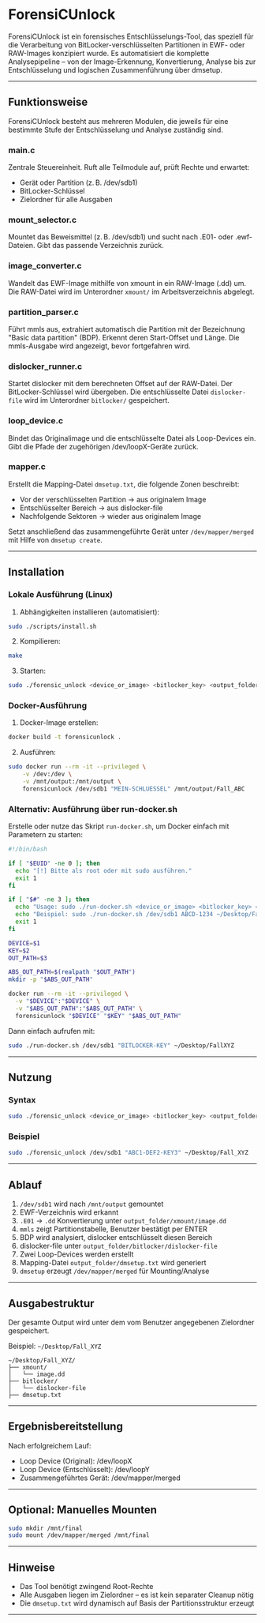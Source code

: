 # ForensiCUnlock

ForensiCUnlock ist ein forensisches Entschlüsselungs-Tool, das speziell für die Verarbeitung von BitLocker-verschlüsselten Partitionen in EWF- oder RAW-Images konzipiert wurde. Es automatisiert die komplette Analysepipeline – von der Image-Erkennung, Konvertierung, Analyse bis zur Entschlüsselung und logischen Zusammenführung über dmsetup.

---

## Funktionsweise

ForensiCUnlock besteht aus mehreren Modulen, die jeweils für eine bestimmte Stufe der Entschlüsselung und Analyse zuständig sind.

### main.c

Zentrale Steuereinheit. Ruft alle Teilmodule auf, prüft Rechte und erwartet:

- Gerät oder Partition (z. B. /dev/sdb1)
- BitLocker-Schlüssel
- Zielordner für alle Ausgaben

### mount_selector.c

Mountet das Beweismittel (z. B. /dev/sdb1) und sucht nach .E01- oder .ewf-Dateien. Gibt das passende Verzeichnis zurück.

### image_converter.c

Wandelt das EWF-Image mithilfe von xmount in ein RAW-Image (.dd) um. Die RAW-Datei wird im Unterordner `xmount/` im Arbeitsverzeichnis abgelegt.

### partition_parser.c

Führt mmls aus, extrahiert automatisch die Partition mit der Bezeichnung "Basic data partition" (BDP). Erkennt deren Start-Offset und Länge. Die mmls-Ausgabe wird angezeigt, bevor fortgefahren wird.

### dislocker_runner.c

Startet dislocker mit dem berechneten Offset auf der RAW-Datei. Der BitLocker-Schlüssel wird übergeben. Die entschlüsselte Datei `dislocker-file` wird im Unterordner `bitlocker/` gespeichert.

### loop_device.c

Bindet das Originalimage und die entschlüsselte Datei als Loop-Devices ein. Gibt die Pfade der zugehörigen /dev/loopX-Geräte zurück.

### mapper.c

Erstellt die Mapping-Datei `dmsetup.txt`, die folgende Zonen beschreibt:

- Vor der verschlüsselten Partition → aus originalem Image
- Entschlüsselter Bereich → aus dislocker-file
- Nachfolgende Sektoren → wieder aus originalem Image

Setzt anschließend das zusammengeführte Gerät unter `/dev/mapper/merged` mit Hilfe von `dmsetup create`.

---

## Installation

### Lokale Ausführung (Linux)

1. Abhängigkeiten installieren (automatisiert):

```bash
sudo ./scripts/install.sh
```

2. Kompilieren:

```bash
make
```

3. Starten:

```bash
sudo ./forensic_unlock <device_or_image> <bitlocker_key> <output_folder>
```

### Docker-Ausführung

1. Docker-Image erstellen:

```bash
docker build -t forensicunlock .
```

2. Ausführen:

```bash
sudo docker run --rm -it --privileged \
    -v /dev:/dev \
    -v /mnt/output:/mnt/output \
    forensicunlock /dev/sdb1 "MEIN-SCHLUESSEL" /mnt/output/Fall_ABC
```

### Alternativ: Ausführung über run-docker.sh

Erstelle oder nutze das Skript `run-docker.sh`, um Docker einfach mit Parametern zu starten:

```bash
#!/bin/bash

if [ "$EUID" -ne 0 ]; then
  echo "[!] Bitte als root oder mit sudo ausführen."
  exit 1
fi

if [ "$#" -ne 3 ]; then
  echo "Usage: sudo ./run-docker.sh <device_or_image> <bitlocker_key> <output_path>"
  echo "Beispiel: sudo ./run-docker.sh /dev/sdb1 ABCD-1234 ~/Desktop/FallXYZ"
  exit 1
fi

DEVICE=$1
KEY=$2
OUT_PATH=$3

ABS_OUT_PATH=$(realpath "$OUT_PATH")
mkdir -p "$ABS_OUT_PATH"

docker run --rm -it --privileged \
  -v "$DEVICE":"$DEVICE" \
  -v "$ABS_OUT_PATH":"$ABS_OUT_PATH" \
  forensicunlock "$DEVICE" "$KEY" "$ABS_OUT_PATH"
```

Dann einfach aufrufen mit:

```bash
sudo ./run-docker.sh /dev/sdb1 "BITLOCKER-KEY" ~/Desktop/FallXYZ
```

---

## Nutzung

### Syntax

```bash
sudo ./forensic_unlock <device_or_image> <bitlocker_key> <output_folder>
```

### Beispiel

```bash
sudo ./forensic_unlock /dev/sdb1 "ABC1-DEF2-KEY3" ~/Desktop/Fall_XYZ
```

---

## Ablauf

1. `/dev/sdb1` wird nach `/mnt/output` gemountet
2. EWF-Verzeichnis wird erkannt
3. `.E01` → `.dd` Konvertierung unter `output_folder/xmount/image.dd`
4. `mmls` zeigt Partitionstabelle, Benutzer bestätigt per ENTER
5. BDP wird analysiert, dislocker entschlüsselt diesen Bereich
6. dislocker-file unter `output_folder/bitlocker/dislocker-file`
7. Zwei Loop-Devices werden erstellt
8. Mapping-Datei `output_folder/dmsetup.txt` wird generiert
9. `dmsetup` erzeugt `/dev/mapper/merged` für Mounting/Analyse

---

## Ausgabestruktur

Der gesamte Output wird unter dem vom Benutzer angegebenen Zielordner gespeichert.

Beispiel: `~/Desktop/Fall_XYZ`

```
~/Desktop/Fall_XYZ/
├── xmount/
│   └── image.dd
├── bitlocker/
│   └── dislocker-file
├── dmsetup.txt
```

---

## Ergebnisbereitstellung

Nach erfolgreichem Lauf:

- Loop Device (Original): /dev/loopX
- Loop Device (Entschlüsselt): /dev/loopY
- Zusammengeführtes Gerät: /dev/mapper/merged

---

## Optional: Manuelles Mounten

```bash
sudo mkdir /mnt/final
sudo mount /dev/mapper/merged /mnt/final
```

---

## Hinweise

- Das Tool benötigt zwingend Root-Rechte
- Alle Ausgaben liegen im Zielordner – es ist kein separater Cleanup nötig
- Die `dmsetup.txt` wird dynamisch auf Basis der Partitionsstruktur erzeugt

---
